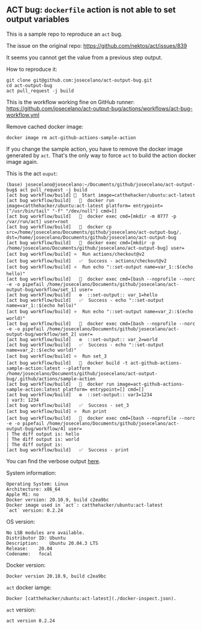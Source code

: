 ## ACT bug: `dockerfile` action is not able to set output variables

This is a sample repo to reproduce an `act` bug.

The issue on the original repo: https://github.com/nektos/act/issues/839

It seems you cannot get the value from a previous step output.

How to reproduce it:
```
git clone git@github.com:josecelano/act-output-bug.git
cd act-output-bug
act pull_request -j build
```

This is the workflow working fine on GitHub runner: https://github.com/josecelano/act-output-bug/actions/workflows/act-bug-workflow.yml

Remove cached docker image:
```
docker image rm act-github-actions-sample-action
```
If you change the sample action, you have to remove the docker image generated by `act`. That's the only way to force `act` to build the action docker image again.

This is the act `ouput`:
```
(base) josecelano@josecelano:~/Documents/github/josecelano/act-output-bug$ act pull_request -j build
[act bug workflow/build] 🚀  Start image=catthehacker/ubuntu:act-latest
[act bug workflow/build]   🐳  docker run image=catthehacker/ubuntu:act-latest platform= entrypoint=["/usr/bin/tail" "-f" "/dev/null"] cmd=[]
[act bug workflow/build]   🐳  docker exec cmd=[mkdir -m 0777 -p /var/run/act] user=root
[act bug workflow/build]   🐳  docker cp src=/home/josecelano/Documents/github/josecelano/act-output-bug/. dst=/home/josecelano/Documents/github/josecelano/act-output-bug
[act bug workflow/build]   🐳  docker exec cmd=[mkdir -p /home/josecelano/Documents/github/josecelano/act-output-bug] user=
[act bug workflow/build] ⭐  Run actions/checkout@v2
[act bug workflow/build]   ✅  Success - actions/checkout@v2
[act bug workflow/build] ⭐  Run echo "::set-output name=var_1::$(echo hello)"
[act bug workflow/build]   🐳  docker exec cmd=[bash --noprofile --norc -e -o pipefail /home/josecelano/Documents/github/josecelano/act-output-bug/workflow/set_1] user=
[act bug workflow/build]   ⚙  ::set-output:: var_1=hello
[act bug workflow/build]   ✅  Success - echo "::set-output name=var_1::$(echo hello)"
[act bug workflow/build] ⭐  Run echo "::set-output name=var_2::$(echo world)"
[act bug workflow/build]   🐳  docker exec cmd=[bash --noprofile --norc -e -o pipefail /home/josecelano/Documents/github/josecelano/act-output-bug/workflow/set_2] user=
[act bug workflow/build]   ⚙  ::set-output:: var_2=world
[act bug workflow/build]   ✅  Success - echo "::set-output name=var_2::$(echo world)"
[act bug workflow/build] ⭐  Run set_3
[act bug workflow/build]   🐳  docker build -t act-github-actions-sample-action:latest --platform  /home/josecelano/Documents/github/josecelano/act-output-bug/.github/actions/sample-action
[act bug workflow/build]   🐳  docker run image=act-github-actions-sample-action:latest platform= entrypoint=[] cmd=[]
[act bug workflow/build]   ⚙  ::set-output:: var3=1234
| var3: 1234
[act bug workflow/build]   ✅  Success - set_3
[act bug workflow/build] ⭐  Run print
[act bug workflow/build]   🐳  docker exec cmd=[bash --noprofile --norc -e -o pipefail /home/josecelano/Documents/github/josecelano/act-output-bug/workflow/4] user=
| The diff output is: hello
| The diff output is: world
| The diff output is: 
[act bug workflow/build]   ✅  Success - print
```
You can find the verbose output [here](./output.md).

System information:
```
Operating System: Linux
Architecture: x86_64
Apple M1: no
Docker version: 20.10.9, build c2ea9bc
Docker image used in `act`: catthehacker/ubuntu:act-latest
`act` version: 0.2.24
```

OS version:
```
No LSB modules are available.
Distributor ID:	Ubuntu
Description:	Ubuntu 20.04.3 LTS
Release:	20.04
Codename:	focal
```

Docker version:
```
Docker version 20.10.9, build c2ea9bc
```

`act` docker iamge:
```
Docker [catthehacker/ubuntu:act-latest](./docker-inspect.json).
```

`act` version:
```
act version 0.2.24
```